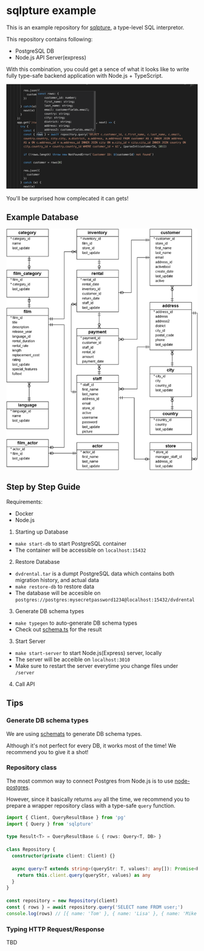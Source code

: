 # sqlpture example
This is an example repository for [sqlpture](https://github.com/andoshin11/sqlpture), a type-level SQL interpretor.

This repository contains following:

- PostgreSQL DB
- Node.js API Server(express)

With this combination, you could get a sence of what it looks like to write fully type-safe backend application with Node.js + TypeScript.

![DEMO 01](./demo01.png)

You'll be surprised how complecated it can gets!

## Example Database

![DVD Rental](./dvd-rental-sample-database-diagram.png)

## Step by Step Guide

Requirements:
- Docker
- Node.js

1. Starting up Database
 - `make start-db` to start PostgreSQL container
 - The container will be accessible on `localhost:15432`

2. Restore Database
  - `dvdrental.tar` is a dumpt PostgreSQL data which contains both migration history, and actual data
  - `make restore-db` to restore data
  - The database will be accesible on `postgres://postgres:mysecretpassword1234@localhost:15432/dvdrental`

3. Generate DB schema types
  - `make typegen` to auto-generate DB schema types
  - Check out [schema.ts](./server/src/types/db/schema.ts) for the result

3. Start Server
  - `make start-server` to start Node.js(Express) server, locally
  - The server will be acceible on `localhost:3010`
  - Make sure to restart the server everytime you change files under `/server`

4. Call API
  
## Tips
### Generate DB schema types
We are using [schemats](https://github.com/SweetIQ/schemats) to generate DB schema types.

Although it's not perfect for every DB, it works most of the time! We recommend you to give it a shot!


### Repository class
The most common way to connect Postgres from Node.js is to use [node-postgres](https://node-postgres.com/).

However, since it basically returns `any` all the time, we recommend you to prepare a wrapper repository class with a type-safe `query` function.

```typescript
import { Client, QueryResultBase } from 'pg'
import { Query } from 'sqlpture'

type Result<T> = QueryResultBase & { rows: Query<T, DB> }

class Repository {
  constructor(private client: Client) {}

  async query<T extends string>(queryStr: T, values?: any[]): Promise<Result<T>> {
    return this.client.query(queryStr, values) as any
  }
}

const repository = new Repository(client)
const { rows } = await repository.query('SELECT name FROM user;')
console.log(rows) // [{ name: 'Tom' }, { name: 'Lisa' }, { name: 'Mike' }] <- You'll get a type-safe result
```

### Typing HTTP Request/Response
TBD

